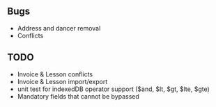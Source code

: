## Bugs

- Address and dancer removal
- Conflicts

## TODO

- Invoice & Lesson conflicts
- Invoice & Lesson import/export
- unit test for indexedDB operator support ($and, $lt, $gt, $lte, $gte)
- Mandatory fields that cannot be bypassed